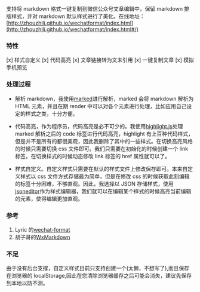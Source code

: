 支持将 markdown 格式一键复制到微信公众号文章编辑中，保留 markdown 排版样式，并对 markdown 默认样式进行了美化。在线地址：
[http://zhouzhili.github.io/wechatformat/index.html](http://zhouzhili.github.io/wechatformat/index.html#/)

### 特性

[x] 样式自定义
[x] 代码高亮
[x] 文章链接转为文末引用
[x] 一键复制文章
[x] 模拟手机预览

### 处理过程

- 解析 markdown，我使用[marked](https://github.com/markedjs/marked)进行解析，marked 会将 markdown 解析为 HTML 元素，并且在期 render 中可以对各个元素进行处理，比如应用自己设定的样式之类，十分方便。

- 代码高亮，作为程序员，代码高亮是必不可少的。我使用[highlight.js](https://highlightjs.org/)处理 marked 解析之后的 code 标签进行代码高亮，highlight 有上百种代码样式，但是并不是所有的都很美观，因此我删除了其中的一些样式。在切换高亮风格的时候只需要切换 css 文件即可。我们只需要在初始化的时候创建一个 link 标签，在切换样式的时候动态修改 link 标签的 href 属性就可以了。

- 样式自定义。自定义样式只需要在默认的样式文件上修改保存即可。本来自定义样式以 css 文件方式存储最为简单，但是在修改 css 的时候获取此刻编辑的标签十分困难，不够直观。因此，我选择以 JSON 存储样式，使用[jsoneditor](https://github.com/josdejong/jsoneditor)作为样式编辑器，我们就可以在编辑某个样式的时候高亮当前编辑的元素，使得编辑更加直观。

### 参考

1. Lyric 的[wechat-format](https://labs.lyric.im/wxformat/)
2. 胡子哥的[WxMarkdown](http://md.barretlee.com/)

### 不足

由于没有后台支撑，自定义样式目前只支持创建一个(太懒，不想写了),而且保存在浏览器的 localStorage,因此在您清除浏览器缓存之后可能会消失，建议先保存到本地以防不测。
